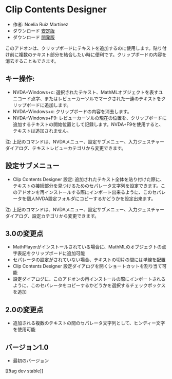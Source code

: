 # Clip Contents Designer #
*   作者: Noelia Ruiz Martínez
*   ダウンロード [安定版][1]
*   ダウンロード [開発版][2]

このアドオンは、クリップボードにテキストを追加するのに使用します。貼り付け前に複数のテキスト部分を結合したい時に便利です。クリップボードの内容を消去することもできます。

## キー操作: ##
*   NVDA+Windows+c:
    選択されたテキスト、MathMLオブジェクトを表すユニコード点字、またはレビューカーソルでマークされた一連のテキストをクリップボードに追加します。
*   NVDA+Windows+x: クリップボードの内容を消去します。
*   NVDA+Windows+F9:
    レビューカーソルの現在の位置を、クリップボードに追加するテキストの開始位置として記録します。NVDA+F9を使用すると、テキストは追加されません。

注: 上記のコマンドは、NVDAメニュー、設定サブメニュー、入力ジェスチャーダイアログ、テキストレビューカテゴリから変更できます。

## 設定サブメニュー ##
*   Clip Contents Designer 設定:
    追加されたテキスト全体を貼り付けた際に、テキストの接続部分を見つけるためのセパレータ文字列を設定できます。このアドオンを再インストールする際にインポート出来るように、このセパレータを個人NVDA設定フォルダにコピーするかどうかを設定出来ます。

注: 上記のコマンドは、NVDAメニュー、設定サブメニュー、入力ジェスチャーダイアログ、設定カテゴリから変更できます。

## 3.0の変更点 ##
*   MathPlayerがインストールされている場合に、MathMLのオブジェクトの点字表記をクリップボードに追加可能
*   セパレータの設定がされていない場合、テキストの切片の間には単線を配置
*   Clip Contents Designer 設定ダイアログを開くショートカットを割り当て可能
*   設定ダイアログに、このアドオンの再インストールの際にインポートされるように、このセパレータをコピーするかどうかを選択するチェックボックスを追加

## 2.0の変更点 ##
*   追加される複数のテキストの間のセパレータ文字列として、ヒンディー文字を使用可能

## バージョン1.0 ##
*   最初のバージョン

[[!tag dev stable]]

[1]: http://addons.nvda-project.org/files/get.php?file=ccd

[2]: http://addons.nvda-project.org/files/get.php?file=ccd-dev
